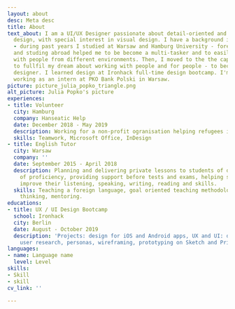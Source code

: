 ```yaml
---
layout: about
desc: Meta desc
title: About
text_about: I am a UI/UX Designer passionate about detail-oriented and user-centered
  design, with special interest in visual design. I have a background in foreign languages
  - during past years I studied at Warsaw and Hamburg University - foreign languages
  and studing abroad helped me to be become a multi-tasker and to easily communicate
  with people from different environments. Then, I moved to the the capital of Germany
  to fullfil my dream about working with people and for people - to become a UX/UI
  designer. I learned design at Ironhack full-time design bootcamp. I'm currently
  working as an intern at PKO Bank Polski in Warsaw.
picture: picture_julia_popko_triangle.png
alt_picture: Julia Popko's picture
experiences:
- title: Volunteer
  city: Hamburg
  company: Hanseatic Help
  date: December 2018 - May 2019
  description: Working for a non-profit ogranisation helping refugees in need.
  skills: Teamwork, Microsoft Office, InDesign
- title: English Tutor
  city: Warsaw
  company: ''
  date: September 2015 - April 2018
  description: Planning and delivering private lessons to students of different levels
    of proficiency, providing support before tests and exams, helping students to
    improve their listening, speaking, writing, reading and skills.
  skills: Teaching a foreign language, goal oriented teaching methodology lateral
    thinking, mentoring.
educations:
- title: UX / UI Design Bootcamp
  school: Ironhack
  city: Berlin
  date: August - October 2019
  description: 'Projects: design for iOS and Android apps, UX and UI: design thinking,
    user research, personas, wireframing, prototyping on Sketch and Principle.'
languages:
- name: Language name
  level: Level
skills:
- Skill
- skill
cv_link: ''

---
```

